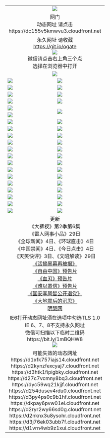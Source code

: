 ﻿<table>
  <tr></tr>
  <tr><td colspan=2 align=center><img src="https://cloud.githubusercontent.com/assets/11880933/13434984/f430fae2-e012-11e5-814f-c2df1e82b247.jpg" /></td></tr>
  <tr><td colspan=2 align=center>网门<br>动态网址 请点击
<br>https://dc155v5kmwvu3.cloudfront.net
    </td>
  </tr>
  <tr>
    <td colspan=2 align=center>永久网址 请收藏<br/><a href="https://git.io/ogate" target="_blank">https://git.io/ogate</a><br/><a href="https://dc155v5kmwvu3.cloudfront.net/Up/0WMGDL2.png" target="_blank"><img src="https://dc155v5kmwvu3.cloudfront.net/Up/0WMGD2.png"/></a>
    <br>微信请点击右上角三个点<br>选择在浏览器中打开<br></td>
  </tr>
  <tr>
    <td colspan=2 align=center><a href="https://dc155v5kmwvu3.cloudfront.net/ogUP.aspx?name=0oGate.apk" target="_blank"><img src="https://dc155v5kmwvu3.cloudfront.net/Up/0WMAZ.jpg" /></a></td>
  </tr>
  <tr>
    <td><a href="https://dc155v5kmwvu3.cloudfront.net/ogNice.aspx" target="_blank"><img src="https://dc155v5kmwvu3.cloudfront.net/Up/0WCYY.jpg" /></a></td>
    <td><a href="https://dc155v5kmwvu3.cloudfront.net/onCO.aspx?ob=600%E4%BA%8B%E7%89%A9&op=%E5%A2%9E%E5%88%A0%E6%94%B9&args=WH1~%23%E7%B1%BB%E5%9E%8B6%E6%96%B0%E9%97%BB%7c%23%E7%B1%BB%E5%9E%8B6%E8%AF%84%E8%AE%BA&mode=" target="_blank"><img src="https://dc155v5kmwvu3.cloudfront.net/Up/0WZTT.jpg" /></a></td> 
  </tr>
  <tr>
    <td><a href="https://dc155v5kmwvu3.cloudfront.net/ogDY.aspx" target="_blank"><img src="https://dc155v5kmwvu3.cloudfront.net/Up/0FK.jpg" /></a></td>
    <td><a href="https://dc155v5kmwvu3.cloudfront.net/ogST.aspx" target="_blank"><img src="https://dc155v5kmwvu3.cloudfront.net/Up/0ST.jpg" /></a></td> 
  </tr>
  <tr>
    <!--td rowspan=2><a href="https://dc155v5kmwvu3.cloudfront.net/ogUP.aspx?name=WJ.mp4&count=T:1,480P:1" target="_blank"><img src="https://dc155v5kmwvu3.cloudfront.net/Up/WJ.jpg" /></a></td-->
    <td><a href="https://dc155v5kmwvu3.cloudfront.net/ogUP.aspx?name=11DKC.mp4&count=T:2,2:6,1:16" target="_blank"><img src="https://dc155v5kmwvu3.cloudfront.net/Up/11DKC.jpg" /></a></td> 
    <td><div><a href="https://dc155v5kmwvu3.cloudfront.net/ogUP.aspx?name=LRWS.mp4&count=7B:8,6B:44,5A:10,5B:35,4A:14,4B:19,3A:10,3B:26,2A:16,2B:21,1A:23,1B:29&current=7B:8" target="_blank"><img src="https://dc155v5kmwvu3.cloudfront.net/Up/LRWS.jpg" /></a></td>
   </tr>
  <tr>
    <td><a href="https://dc155v5kmwvu3.cloudfront.net/ogUP.aspx?name=LRSH.mp4&count=W:13,2:10" target="_blank"><img src="https://dc155v5kmwvu3.cloudfront.net/Up/LRSH.jpg" /></a></td>
    <td><a href="https://dc155v5kmwvu3.cloudfront.net/ogNiceVedio.aspx" target="_blank"><img src="https://dc155v5kmwvu3.cloudfront.net/Up/TGKDY.jpg" /></a></td>
  </tr>
  <tr>
    <td><a href="https://dc155v5kmwvu3.cloudfront.net/ogUP.aspx?name=JQR.mp4&count=2" target="_blank"><img src="https://dc155v5kmwvu3.cloudfront.net/Up/JQR.jpg" /></a></td>   
    <td rowspan=2><a href="https://dc155v5kmwvu3.cloudfront.net/ogUP.aspx?name=JP.mp4&count=9" target="_blank"><img src="https://dc155v5kmwvu3.cloudfront.net/Up/JP.jpg" /></td>
  </tr>
  <tr>
    <td><a href="https://dc155v5kmwvu3.cloudfront.net/ogUP.aspx?name=WH.mp4" target="_blank"><img src="https://dc155v5kmwvu3.cloudfront.net/Up/WH.jpg" /></a></td>
  </tr>
  <tr>
    <td><a href="https://dc155v5kmwvu3.cloudfront.net/ogUP.aspx?name=SSZJ.mp4&count=SP:6,480P:9" target="_blank"><img src="https://dc155v5kmwvu3.cloudfront.net/Up/SSZJ.jpg" /></a></td>
    <td><a href="https://dc155v5kmwvu3.cloudfront.net/ogUP.aspx?name=ZY.mp4&count=2015:16" target="_blank"><img src="https://dc155v5kmwvu3.cloudfront.net/Up/ZY.jpg" /></a</td>
  </tr>
  <tr>
    <td><a href="https://dc155v5kmwvu3.cloudfront.net/ogUP.aspx?name=XTFY.mp4&count=B:2,A:24" target="_blank"><img src="https://dc155v5kmwvu3.cloudfront.net/Up/XTFY.jpg" /></a></td>
    <td><a href="https://dc155v5kmwvu3.cloudfront.net/ogUP.aspx?name=1XQK.mp4&count=13" target="_blank"><img src="https://dc155v5kmwvu3.cloudfront.net/Up/1XQK.jpg" /></a</td>
  </tr>
  <tr>
    <td><a href="https://dc155v5kmwvu3.cloudfront.net/ogUP.aspx?name=1LYF.mp4&count=2" target="_blank"><img src="https://dc155v5kmwvu3.cloudfront.net/Up/1LYF0.jpg" /></a></td>
    <td><a href="https://dc155v5kmwvu3.cloudfront.net/ogUP.aspx?name=1ZGC.mp4&count=6" target="_blank"><img src="https://dc155v5kmwvu3.cloudfront.net/Up/1ZGC0.jpg" /></a></td>
  </tr>
  <tr>
    <td><a href="https://dc155v5kmwvu3.cloudfront.net/ogUP.aspx?name=1ZKM.mp4&count=3&current=3" target="_blank"><img src="https://dc155v5kmwvu3.cloudfront.net/Up/1ZKM0.jpg" /></a></td>  
    <td><a href="https://dc155v5kmwvu3.cloudfront.net/ogUP.aspx?name=1WWY.mp4&count=6&current=6" target="_blank"><img src="https://dc155v5kmwvu3.cloudfront.net/Up/1WWY0.jpg" /></a></td>
  </tr>
  <tr>
    <td><a href="https://dc155v5kmwvu3.cloudfront.net/ogUP.aspx?name=10JGY.mp4&count=3" target="_blank"><img src="https://dc155v5kmwvu3.cloudfront.net/Up/10JGY0.jpg" /></a></td>
    <td><a href="https://dc155v5kmwvu3.cloudfront.net/ogUP.aspx?name=10CYS.mp4&count=2" target="_blank"><img src="https://dc155v5kmwvu3.cloudfront.net/Up/10CYS0.jpg" /></a></td>
  </tr>
  <tr>
    <td><a href="https://dc155v5kmwvu3.cloudfront.net/ogUP.aspx?name=4SQQ.mp4&count=201603:4,201602:20,201601:21&current=201603:4" target="_blank"><img src="https://dc155v5kmwvu3.cloudfront.net/Up/4SQQ0.jpg"/></a></td>
    <td><a href="https://dc155v5kmwvu3.cloudfront.net/ogUP.aspx?name=4SHQ.mp4&count=201603:4,201602:27,201601:28&current=201603:4" target="_blank"><img src="https://dc155v5kmwvu3.cloudfront.net/Up/4SHQ0.jpg"/></a></td>
  </tr>
  <tr>
    <td><a href="https://dc155v5kmwvu3.cloudfront.net/ogUP.aspx?name=4SZG.mp4&count=201603:4,201602:21,201601:23&current=201603:4" target="_blank"><img src="https://dc155v5kmwvu3.cloudfront.net/Up/4SZG0.jpg"/></a></td>
    <td><a href="https://dc155v5kmwvu3.cloudfront.net/ogUP.aspx?name=4SDJ.mp4&count=201603A:4,201603B:4,201602A:24,201602B:7,201601A:48,201601B:6&current=201603A:4" target="_blank"><img src="https://dc155v5kmwvu3.cloudfront.net/Up/4SDJ0.jpg"/></a></td>
  </tr>
  <tr>
    <td><a href="https://dc155v5kmwvu3.cloudfront.net/ogUP.aspx?name=4CTX.mp4&count=201603:1,201602:3,201601:4&current=201603:1" target="_blank"><img src="https://dc155v5kmwvu3.cloudfront.net/Up/4CTX0.jpg"/></a></td>
    <td><a href="https://dc155v5kmwvu3.cloudfront.net/ogUP.aspx?name=4CWZ.mp4&count=201602:4,201601:4&current=201602:4" target="_blank"><img src="https://dc155v5kmwvu3.cloudfront.net/Up/4CWZ0.jpg"/></a></td>
  </tr>
  <tr>
    <td><a href="https://dc155v5kmwvu3.cloudfront.net/onUP.aspx?name=https://d2t6x1lwzcff38.cloudfront.net/" target="_blank"><img src="https://dc155v5kmwvu3.cloudfront.net/Up/0DTW.jpg"/></a></td>
    <td><a href="https://dc155v5kmwvu3.cloudfront.net/onUP.aspx?name=https://d240ns8up8earz.cloudfront.net/acenter/" target="_blank"><img src="https://dc155v5kmwvu3.cloudfront.net/Up/0TDW.jpg" /></a></td>
  </tr>
  <tr>
    <td><a href="https://dc155v5kmwvu3.cloudfront.net/onUP.aspx?name=https://d4508d6vomz2p.cloudfront.net/gb/nsc413.htm" target="_blank"><img src="https://dc155v5kmwvu3.cloudfront.net/Up/0DJY.jpg" /></a></td>
    <td><a href="https://dc155v5kmwvu3.cloudfront.net/onUP.aspx?name=https://d3bxwq7vzudb5l.cloudfront.net/xtr/gb/prog204.html" target="_blank"><img src="https://dc155v5kmwvu3.cloudfront.net/Up/0XTR.jpg" /></a></td>
  </tr>
  <tr>
    <td><a href="https://dc155v5kmwvu3.cloudfront.net/onUP.aspx?name=https://d3aj00iefsmfgc.cloudfront.net/" target="_blank"><img src="https://dc155v5kmwvu3.cloudfront.net/Up/0MHW.jpg" /></a></td>
    <td><a href="https://dc155v5kmwvu3.cloudfront.net/onUP.aspx?name=https://d1lcj91uv80klr.cloudfront.net/" target="_blank"><img src="https://dc155v5kmwvu3.cloudfront.net/Up/0ZJW.jpg" /></a></td>
  </tr>
  <tr>
    <td><a href="https://dc155v5kmwvu3.cloudfront.net/ogUP.aspx?name=0FG.zip" target="_blank"><img src="https://dc155v5kmwvu3.cloudfront.net/Up/0FG.jpg" /></a></td>
    <td><a href="https://dc155v5kmwvu3.cloudfront.net/ogUP.aspx?name=0FGA.apk" target="_blank"><img src="https://dc155v5kmwvu3.cloudfront.net/Up/0FGA.jpg" /></a></td>
  </tr>
  <tr>
    <td><a href="https://dc155v5kmwvu3.cloudfront.net/ogUP.aspx?name=0U.zip" target="_blank"><img src="https://dc155v5kmwvu3.cloudfront.net/Up/0U.jpg" /></a></td>
    <td><a href="https://dc155v5kmwvu3.cloudfront.net/ogUP.aspx?name=0UA.apk" target="_blank"><img src="https://dc155v5kmwvu3.cloudfront.net/Up/0UA.jpg" /></a></td>
  </tr>
  <tr>
    <td><a href="https://dc155v5kmwvu3.cloudfront.net/ogUP.aspx?name=0iPPOTV.zip" target="_blank"><img src="https://dc155v5kmwvu3.cloudfront.net/Up/0iPPOTV.jpg" /></a></td>
    <td><a href="https://dc155v5kmwvu3.cloudfront.net/ogUP.aspx?name=0iNTD.apk" target="_blank"><img src="https://dc155v5kmwvu3.cloudfront.net/Up/0iNTD.jpg" /></a></td>
  </tr>
  <tr>
    <td colspan=2 align=center>更新<br>
      《大裤衩》第2季第6集<br>
      《雷人网事小品》29日<br>
      《全球新闻》4日、《环球直击》4日<br>
      《中国禁闻》4日、《今日点击》4日<br>
      《天笑快评》3日、《文昭解读》29日<br>
      <a href="https://dc155v5kmwvu3.cloudfront.net/ogUP.aspx?name=SSZJ480P9.mp4" target="_blank">《活摘黑幕再被揭》</a><br>
      <a href="https://dc155v5kmwvu3.cloudfront.net/ogUP.aspx?name=11ZYZG0.mp4" target="_blank">《自由中国》预告片</a><br>
      <a href="https://dc155v5kmwvu3.cloudfront.net/ogUP.aspx?name=11XR.mp4" target="_blank">《血刃》预告片</a><br>
      <a href="https://dc155v5kmwvu3.cloudfront.net/ogUP.aspx?name=11NYZX.mp4&count=2" target="_blank">《难以置信》预告片</a><br>
      <a href="https://dc155v5kmwvu3.cloudfront.net/ogUP.aspx?name=4LFZ.mp4" target="_blank">《国安李凤智公开退党》</a><br>
      <a href="https://dc155v5kmwvu3.cloudfront.net/ogUP.aspx?name=4DDZHDCS.mp4" target="_blank">《大地震后的沉思》</a><br>
      <a href="https://dc155v5kmwvu3.cloudfront.net/onUP.aspx?name=https://www.minghui.org/" target="_blank">明慧网</a></td>
    </td>
  </tr>
  <tr>
    <td colspan=2 align=center>IE6打开动态网址须在选项中勾选TLS 1.0<br/>IE 6、7、8不支持永久网址<br/>
      微信可扫描以下临时二维码<br/>https://bit.ly/1mBQHW8<br/><a href="https://dc155v5kmwvu3.cloudfront.net/Up/0WMGDL3.png" target="_blank"><img src="https://dc155v5kmwvu3.cloudfront.net/Up/0WMGD3.png"/></a><br>
  </tr>
  <tr>
    <td colspan=2 align=center>可能失效的动态网址
<br>https://d1xfk757iajs14.cloudfront.net
<br>https://d2kynzfexcyaj7.cloudfront.net
<br>https://d3htk1fipigbky.cloudfront.net
<br>https://d27c7vcmny8bq3.cloudfront.net
<br>https://dyc59wq21kjjf.cloudfront.net
<br>https://d254dusev4rdu0.cloudfront.net
<br>https://d3py4ps0c9b1hf.cloudfront.net
<br>https://dkpay6pvw01ei.cloudfront.net
<br>https://d2ryr2wy66sd0g.cloudfront.net
<br>https://d2nknx3u8ysohr.cloudfront.net
<br>https://d3j76ek03ubb7f.cloudfront.net
<br>https://d1vrn4wb9z1xui.cloudfront.net
    </td>
  </tr>
</table>
